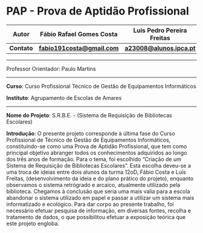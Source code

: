 # PAP - Prova de Aptidão Profissional

|Autor  | Fábio Rafael Gomes Costa | Luis Pedro Pereira Freitas|
|:----:|:-------:|:-----:|
|**Contato**| **fabio191costa@gmail.com** | **a23008@alunos.ipca.pt**|

_____________________________________________________________________________________

Professor Orientador: Paulo Martins

_____________________________________________________________________________________

**Curso**: Curso Profissional Técnico de Gestão de Equipamentos Informáticos

**Instituto**: Agrupamento de Escolas de Amares
_____________________________________________________________________________________


**Nome do Projeto**: S.R.B.E. - (Sistema de Requisição de Bibliotecas Escolares)

**Introdução**:
O presente projeto corresponde à última fase do Curso Profissional de Técnico de Gestão de Equipamentos Informáticos, constituindo-se como uma Prova de Aptidão Profissional, que tem como principal objetivo abranger todos os conhecimentos adquiridos ao longo dos três anos de formação.
Para o tema, foi escolhido “Criação de um Sistema de Requisição de Bibliotecas Escolares”. Esta escolha deveu-se a uma troca de ideias entre dois alunos da turma 12oD, Fábio Costa e Luís Freitas, (desenvolvimento da ideia e do plano prático do projeto), enquanto
observamos o sistema retrógrado e arcaico, atualmente utilizado pela biblioteca. Chegamos à conclusão que seria uma mais valia para a escola abandonar o sistema utilizado em papel e passar a utilizar um sistema mais informatizado e ecológico.
Para dar corpo ao presente trabalho, foi necessário efetuar pesquisa de informação, em diversas fontes, recolha e tratamento de dados, o que possibilitou efetuar a exposição teórica que este projeto engloba.
